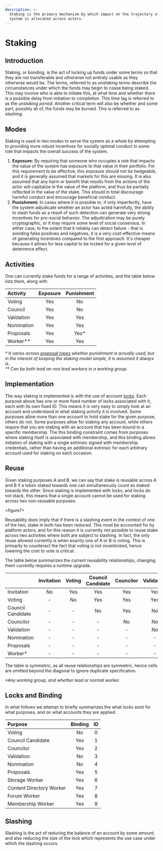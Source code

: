 ```yaml
---
description: >-
  Staking is the primary mechanism by which impact on the trajectory of the
  system is allocated across actors.
---
```


# Staking

## Introduction

Staking, or bonding, is the act of locking up funds under some terms so that they are not transferable and otherwise not entirely usable as they otherwise would be. The terms, referred to as _unstaking terms_ describe the circumstances under which the funds may begin to cease being staked. This may involve who is able to initiate this, at what time and whether there is a possible delay from initiation to completion. This time lag is referred to as the _unstaking period._ Another critical term will also be whether and some part, possibly all of, the funds may be burned. This is referred to as _slashing._

## **Modes**

Staking is used in two modes to serve the system as a whole by attempting to providing more robust incentives for socially optimal conduct in some role that impacts the overall success of the system.

1. **Exposure:** By requiring that someone who occupies a role that impacts the value of the system has exposure to that value in their portfolio. For this requirement to be effective, this exposure should not be hedgeable, and it is generally assumed that markets for this are missing. It is also assumed that any harm or benefit that results from the actions of the actor will capitalize in the value of the platform, and thus be partially reflected in the value of the stake. This should in total discourage harmful conduct and encourage beneficial conduct. 
2. **Punishment:** In cases where it is possible to, if only imperfectly, have the system adjudicate whether an actor has acted harmfully, the ability to slash funds as a result of such detection can generate very strong incentives for pro-social behavior. The adjudication may be purely cryptographic, or it may require some level of social consensus. In either case, to the extent that it reliably can detect failure - that is avoiding false positives and negatives, it is a very cost-effective means of generating incentives compared to the first approach. It's cheaper because it allows for less capital to be locked for a given level of deterrence effect. 

## Activities

One can currently stake funds for a range of activities, and the table below lists them, along with

| Activity | Exposure | Punishment |
| :--- | :---: | :---: |
| Voting | Yes | No |
| Council | Yes | No |
| Validation | Yes | Yes |
| Nomination | Yes | Yes |
| Proposals | Yes | Yes\* |
| Worker\*\* | Yes | Yes |

_\* It varies across_ [_proposal types_](../governance/proposals.md#proposal-type) _whether punishment is actually used, but in the interest of keeping the staking model simple, it is assumed it always is.  
\*\* Can be both lead an non lead workers in a working group._

## Implementation

The way staking is implemented is with the use of account [locks](staking.md). Each purpose above has one or more fixed number of locks associated with it, each with its own fixed ID. This means it is very easy to simply look at an account and understand in what staking activity it is involved. Some purposes allow more than one account to hold stake for the given purpose, others do not. Some purposes allow for staking any account, while others require that you are staking with an account that has been bound to a specific membership. The this binding constraint comes from purposes where staking itself is associated with membership, and this binding allows initiation of staking with a single extrinsic signed with membership credentials, rather than having an additional extrinsic for each arbitrary account used for staking on each occasion.

## Reuse

Given staking purposes A and B, we can say that stake is reusable across A and B if a token staked towards one can simultaneously count as staked towards the other. Since staking is implemented with locks, and locks do not stack, this means that a single account cannot be used for staking across two non-reusable purposes.

&lt;figure?&gt;

Reusability does imply that if there is a slashing event in the context of one of the two, stake in both has been reduced. This must be accounted for by platform actors, and for this reason it is currently not possible to reuse stake across two activities where both are subject to slashing. In fact, the only reuse allowed currently is when exactly one of A or B is voting. This is primarily to counteract the fact that voting is not incentivized, hence lowering the cost to vote is critical.

The table below summarizes the current reusability relationships, changing them currently requires a runtime upgrade.

|  | Invitation | Voting | Council Candidate | Councilor | Validation | Nomination | Proposals | Worker\* |
| :--- | :---: | :---: | :---: | :---: | :---: | :---: | :---: | :---: |
| Invitation | No | Yes | Yes | Yes | Yes | Yes | Yes | Yes |
| Voting | - | No | Yes | Yes | Yes | Yes | Yes | Yes |
| Council Candidate | - | - | No | Yes | No | No | No | No |
| Councilor | - | - | - | No | No | No | No | No |
| Validation | - | - | - | - | No | No | No | No |
| Nomination | - | - | - | - | - | No | No | No |
| Proposals | - | - | - | - | - | - | No | No |
| Worker\* | - | - | - | - | - | - | - | No |

The table is symmetric, as all reuse relationships are symmetric, hence cells are omitted beyond the diagonal to ignore duplicate specification.

_\*Any working group, and whether lead or normal worker._

## Locks and Binding

In what follows we attempt to briefly summarizes the what locks exist for what purposes, and on what accounts they are applied.

| Purpose | Binding | ID |
| :--- | :---: | :---: |
| Voting | No | 0 |
| Council Candidate | Yes | 1 |
| Councilor | Yes | 2 |
| Validation | No | 3 |
| Nomination | No | 4 |
| Proposals | Yes | 5 |
| Storage Worker | Yes | 6 |
| Content Directory Worker | Yes | 7 |
| Forum Worker | Yes | 8 |
| Membership Worker | Yes | 9 |

## Slashing

Slashing is the act of reducing the balance of an account by some amount, and also reducing the size of the lock which represents the use case under which the slashing occurs.

